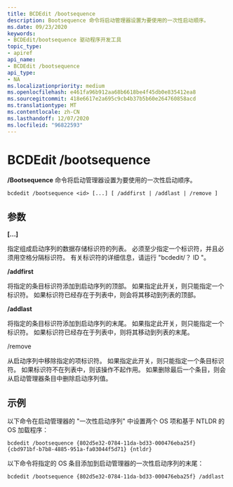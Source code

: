 ```yaml
---
title: BCDEdit /bootsequence
description: Bootsequence 命令将启动管理器设置为要使用的一次性启动顺序。
ms.date: 09/23/2020
keywords:
- BCDEdit/bootsequence 驱动程序开发工具
topic_type:
- apiref
api_name:
- BCDEdit /bootsequence
api_type:
- NA
ms.localizationpriority: medium
ms.openlocfilehash: e461fa96b912aa68b6618be4f45db0e835412ea8
ms.sourcegitcommit: 418e6617e2a695c9cb4b37b5b60e264760858acd
ms.translationtype: MT
ms.contentlocale: zh-CN
ms.lasthandoff: 12/07/2020
ms.locfileid: "96822593"
---
```

<a name="bcdedit-bootsequence"></a>BCDEdit /bootsequence
============

**/Bootsequence** 命令将启动管理器设置为要使用的一次性启动顺序。

``` syntax
bcdedit /bootsequence <id> [...] [ /addfirst | /addlast | /remove ]
```

## <a name="parameters"></a>参数

**<id> [...]**

指定组成启动序列的数据存储标识符的列表。 必须至少指定一个标识符，并且必须用空格分隔标识符。 有关标识符的详细信息，请运行 "bcdedit/？ ID "。

**/addfirst**

将指定的条目标识符添加到启动序列的顶部。  如果指定此开关，则只能指定一个标识符。  如果标识符已经存在于列表中，则会将其移动到列表的顶部。

**/addlast**

将指定的条目标识符添加到启动序列的末尾。  如果指定此开关，则只能指定一个标识符。  如果标识符已经存在于列表中，则将其移动到列表的末尾。

/remove

从启动序列中移除指定的项标识符。  如果指定此开关，则只能指定一个条目标识符。  如果标识符不在列表中，则该操作不起作用。 如果删除最后一个条目，则会从启动管理器条目中删除启动序列值。

## <a name="examples"></a>示例

以下命令在启动管理器的 "一次性启动序列" 中设置两个 OS 项和基于 NTLDR 的 OS 加载程序：

`bcdedit /bootsequence {802d5e32-0784-11da-bd33-000476eba25f} {cbd971bf-b7b8-4885-951a-fa03044f5d71} {ntldr}`

以下命令将指定的 OS 条目添加到启动管理器的一次性启动序列的末尾：

`bcdedit /bootsequence {802d5e32-0784-11da-bd33-000476eba25f} /addlast`
